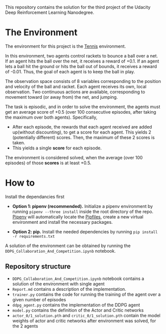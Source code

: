This repository contains the solution for the third project of the Udacity Deep Reinforcement Learning Nanodegree.

# The Environment

The environment for this project is the [Tennis](https://github.com/Unity-Technologies/ml-agents/blob/master/docs/Learning-Environment-Examples.md#tennis) environment.

In this environment, two agents control rackets to bounce a ball over a net. If an agent hits the ball over the net, it receives a reward of +0.1. If an agent lets a ball hit the ground or hits the ball out of bounds, it receives a reward of -0.01. Thus, the goal of each agent is to keep the ball in play.

The observation space consists of 8 variables corresponding to the position and velocity of the ball and racket. Each agent receives its own, local observation. Two continuous actions are available, corresponding to movement toward (or away from) the net, and jumping.

The task is episodic, and in order to solve the environment, the agents must get an average score of +0.5 (over 100 consecutive episodes, after taking the maximum over both agents). Specifically,

* After each episode,  the rewards that each agent received are added up(without discounting), to get a score for each agent. This yields 2 (potentially different) scores. Then, the maximum of these 2 scores is taken.
* This yields a single **score** for each episode.

The environment is considered solved, when the average (over 100 episodes) of those **scores** is at least +0.5.

# How to

Install the dependancies first

* **Option 1: pipenv (recommended).** Initialize a pipenv environment by running `pipenv --three install` inside the root directory of the repo. [Pipenv](http://docs.pipenv.org/) will automatically locate the [Pipfiles](https://github.com/pypa/pipfile), create a new virtual environment and install the necessary packages.

* **Option 2: pip.** Install the needed dependencies by running `pip install -r requirements.txt` 

A solution of the environment can be obtained by running the `DDPG_Collaboration_And_Competition.ipynb`  notebook.

## Repository structure

*  `DDPG_Collaboration_And_Competition.ipynb` notebook contains a solution of the environment with single agent
*  `Report.md` contains a description of the implementation.
*  `trainer.py` contains the code for running the training of the agent over a given number of episodes
*  `ddpg_agent.py` contains the implementation of the DDPG agent
*  `model.py` contains the definition of the Actor and Critic networks
*  `actor_0/1_solution.pth` and `critic_0/1_solution.pth` contain the model weights of actor and critic networks after environment was solved, for the 2 agents






